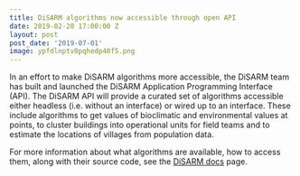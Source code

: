 ```yaml
---
title: DiSARM algorithms now accessible through open API
date: 2019-02-20 17:00:00 Z
layout: post
post_date: '2019-07-01'
image: ypfdlnptv0pqhedp48f5.png
---
```


In an effort to make DiSARM algorithms more accessible, the DiSARM team has built and launched the DiSARM Application Programming Interface (API). The DiSARM API will provide a curated set of algorithms accessible either headless (i.e. without an interface) or wired up to an interface. These include algorithms to get values of bioclimatic and environmental values at points, to cluster buildings into operational units for field teams and to estimate the locations of villages from population data.

For more information about what algorithms are available, how to access them, along with their source code, see the [DiSARM docs](docs.disarm.io) page.

